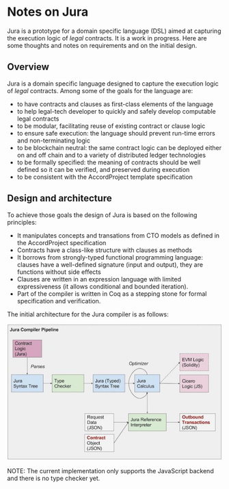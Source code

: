 # Notes on Jura

Jura is a prototype for a domain specific language (DSL) aimed at
capturing the execution logic of _legal_ contracts. It is a work in
progress. Here are some thoughts and notes on requirements and on the
initial design.

## Overview

Jura is a domain specific language designed to capture the execution logic of _legal_ contracts. Among some of the goals for the language are:
- to have contracts and clauses as first-class elements of the language
- to help legal-tech developer to quickly and safely develop computable legal contracts
- to be modular, facilitating reuse of existing contract or clause logic
- to ensure safe execution: the language should prevent run-time errors and non-terminating logic
- to be blockchain neutral: the same contract logic can be deployed either on and off chain and to a variety of distributed ledger technologies
- to be formally specified: the meaning of contracts should be well defined so it can be verified, and preserved during execution
- to be consistent with the AccordProject template specification

## Design and architecture

To achieve those goals the design of Jura is based on the following principles:
- It manipulates concepts and transations from CTO models as defined in the AccordProject specification
- Contracts have a class-like structure with clauses as methods
- It borrows from strongly-typed functional programming language: clauses have a well-defined signature (input and output), they are functions without side effects
- Clauses are written in an expression language with limited expressiveness (it allows conditional and bounded iteration).
- Part of the compiler is written in Coq as a stepping stone for formal specification and verification.

The initial architecture for the Jura compiler is as follows:

![alt text](./compilerstack.jpg "Jura Compiler")

NOTE: The current implementation only supports the JavaScript backend
and there is no type checker yet.

